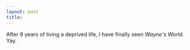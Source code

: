 ```yaml
---
layout: post
title: 
---
```


After 9 years of living a deprived life, I have finally seen <i>Wayne's World</i>. Yay.
